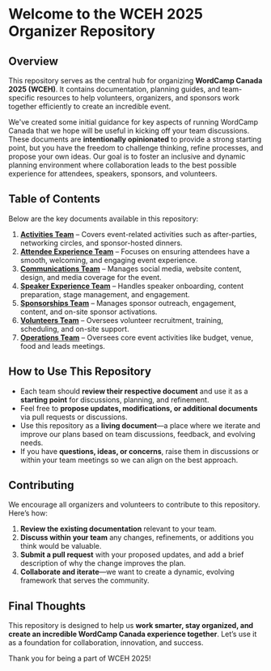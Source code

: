 # Welcome to the WCEH 2025 Organizer Repository

## Overview
This repository serves as the central hub for organizing **WordCamp Canada 2025 (WCEH)**. It contains documentation, planning guides, and team-specific resources to help volunteers, organizers, and sponsors work together efficiently to create an incredible event. 

We've created some initial guidance for key aspects of running WordCamp Canada that we hope will be useful in kicking off your team discussions. These documents are **intentionally opinionated** to provide a strong starting point, but you have the freedom to challenge thinking, refine processes, and propose your own ideas. Our goal is to foster an inclusive and dynamic planning environment where collaboration leads to the best possible experience for attendees, speakers, sponsors, and volunteers.

## Table of Contents
Below are the key documents available in this repository:

1. **[Activities Team](https://github.com/WordCamp-Canada/2025-key-documents/blob/main/activities/activities.md)** – Covers event-related activities such as after-parties, networking circles, and sponsor-hosted dinners.
2. **[Attendee Experience Team](https://github.com/WordCamp-Canada/2025-key-documents/blob/main/attendee-experience/attendee-experience.md)** – Focuses on ensuring attendees have a smooth, welcoming, and engaging event experience.
3. **[Communications Team](https://github.com/WordCamp-Canada/2025-key-documents/blob/main/comms/comms.md)** – Manages social media, website content, design, and media coverage for the event.
4. **[Speaker Experience Team](https://github.com/WordCamp-Canada/2025-key-documents/blob/main/speaker-experience/speaker-experience.md)** – Handles speaker onboarding, content preparation, stage management, and engagement.
5. **[Sponsorships Team](https://github.com/WordCamp-Canada/2025-key-documents/blob/main/sponsorships/sponsorships.md)** – Manages sponsor outreach, engagement, content, and on-site sponsor activations.
6. **[Volunteers Team](https://github.com/WordCamp-Canada/2025-key-documents/blob/main/volunteers/volunteers.md)** – Oversees volunteer recruitment, training, scheduling, and on-site support.
7. **[Operations Team](https://github.com/WordCamp-Canada/2025-key-documents/blob/main/operations/operations.md)** – Oversees core event activities like budget, venue, food and leads meetings.

## How to Use This Repository
- Each team should **review their respective document** and use it as a **starting point** for discussions, planning, and refinement.
- Feel free to **propose updates, modifications, or additional documents** via pull requests or discussions.
- Use this repository as a **living document**—a place where we iterate and improve our plans based on team discussions, feedback, and evolving needs.
- If you have **questions, ideas, or concerns**, raise them in discussions or within your team meetings so we can align on the best approach.

## Contributing
We encourage all organizers and volunteers to contribute to this repository. Here’s how:
1. **Review the existing documentation** relevant to your team.
2. **Discuss within your team** any changes, refinements, or additions you think would be valuable.
3. **Submit a pull request** with your proposed updates, and add a brief description of why the change improves the plan.
4. **Collaborate and iterate**—we want to create a dynamic, evolving framework that serves the community.

## Final Thoughts
This repository is designed to help us **work smarter, stay organized, and create an incredible WordCamp Canada experience together**. Let’s use it as a foundation for collaboration, innovation, and success.

Thank you for being a part of WCEH 2025!